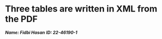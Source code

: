 # Three tables are written in **XML** from the PDF

***Name:* _Fidbi Hasan_**
***ID:* _22-46190-1_**
